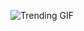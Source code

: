 
<!-- GIF_SECTION -->
![Trending GIF](https://media1.giphy.com/media/v1.Y2lkPThiYjIxNzcydnM4ajhwZWdoZmpmN3loaTJ2ZWIzazQyNG53dTFrcjZnd3V4anF4YyZlcD12MV9naWZzX3NlYXJjaCZjdD1n/6Wnvo39hEt48TNQmWf/giphy.gif)
<!-- END_GIF_SECTION -->
